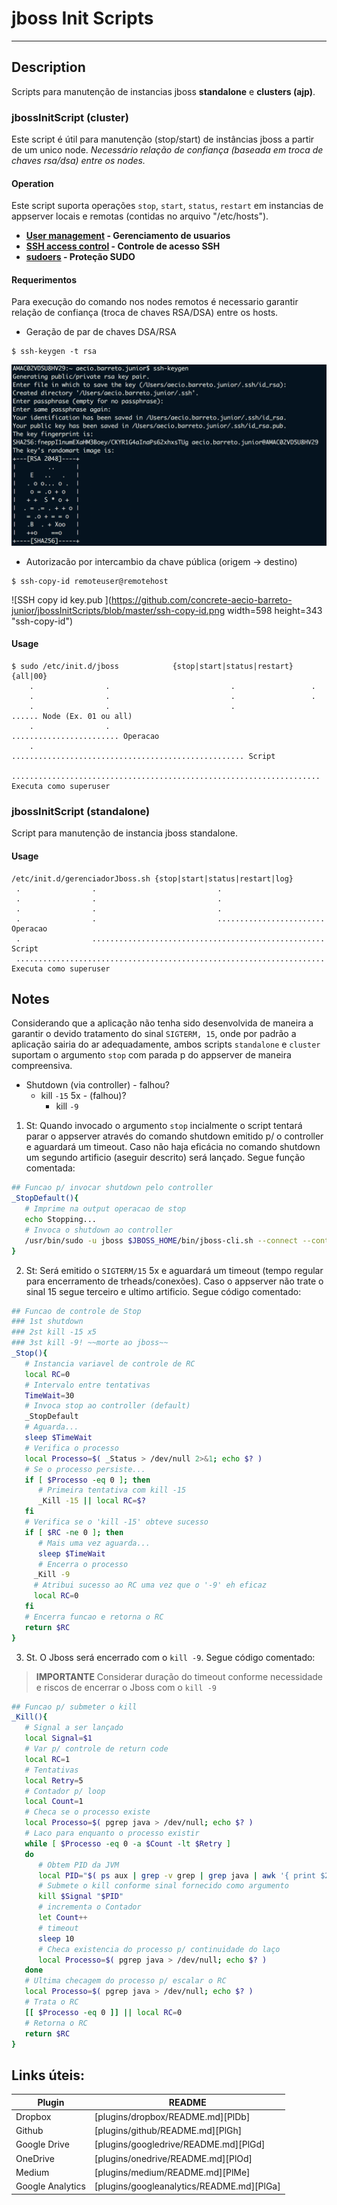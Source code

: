 
# jboss Init Scripts
---
## Description

Scripts para manutenção de instancias jboss **standalone** e **clusters (ajp)**.

### jbossInitScript (cluster)

Este script é útil para manutenção (stop/start) de instâncias jboss a partir de um unico node.
*Necessário relação de confiança (baseada em troca de chaves rsa/dsa) entre os nodes.*

#### Operation

Este script suporta operações `stop`, `start`, `status`, `restart` em instancias de appserver locais e remotas (contidas no arquivo "/etc/hosts").

- __[User management](https://nodeca.github.io/pica/demo/) - Gerenciamento de usuarios__
- __[SSH access control](https://www.digitalocean.com/community/tutorials/ssh-essentials-working-with-ssh-servers-clients-and-keys) - Controle de acesso SSH__
- __[sudoers](https://www.sudo.ws/) - Proteção SUDO__


#### Requerimentos

Para execução do comando nos nodes remotos é necessario garantir relação de confiança (troca de chaves RSA/DSA) entre os hosts.

* Geração de par de chaves DSA/RSA

```
$ ssh-keygen -t rsa
```
![SSH key generation ](https://github.com/concrete-aecio-barreto-junior/jbossInitScripts/blob/master/ssh-keygen.png "ssh-keygen")


* Autorizacão por intercambio da chave pública (origem -> destino)

```
$ ssh-copy-id remoteuser@remotehost
```
![SSH copy id key.pub ](https://github.com/concrete-aecio-barreto-junior/jbossInitScripts/blob/master/ssh-copy-id.png width=598 height=343 "ssh-copy-id")

#### Usage

```
$ sudo /etc/init.d/jboss            {stop|start|status|restart} {all|00}
    .                .                           .                 .
    .                .                           .                 .
    .                .                           .                 ...... Node (Ex. 01 ou all)
    .                .                           ........................ Operacao
    .                .................................................... Script
    ..................................................................... Executa como superuser

```

### jbossInitScript (standalone)

Script para manutenção de instancia jboss standalone.

#### Usage

```
/etc/init.d/gerenciadorJboss.sh {stop|start|status|restart|log}
 .                .                           .
 .                .                           .
 .                .                           .
 .                .                           ........................ Operacao
 .                .................................................... Script
 ..................................................................... Executa como superuser
```


## Notes

Considerando que a aplicação não tenha sido desenvolvida de maneira a garantir o devido tratamento do sinal `SIGTERM, 15`, onde por padrão a aplicação sairia do ar adequadamente, ambos scripts `standalone` e `cluster` suportam o argumento `stop` com parada p do appserver de maneira compreensiva.

+ Shutdown (via controller) - falhou?
  - kill `-15` 5x - (falhou)?
    - kill `-9`


1. St: Quando invocado o argumento `stop` incialmente o script tentará parar o appserver através do comando shutdown emitido p/ o controller e aguardará um timeout. Caso não haja eficácia no comando shutdown um segundo artificio (aseguir descrito) será lançado. Segue função comentada:


```bash
## Funcao p/ invocar shutdown pelo controller
_StopDefault(){
   # Imprime na output operacao de stop
   echo Stopping...
   # Invoca o shutdown ao controller
   /usr/bin/sudo -u jboss $JBOSS_HOME/bin/jboss-cli.sh --connect --controller=127.0.0.1:8888 command=:shutdown
}
```

2. St: Será emitido o `SIGTERM/15` 5x e aguardará um timeout (tempo regular para encerramento de trheads/conexões). Caso o appserver não trate o sinal 15 segue terceiro e ultimo artificio. Segue código comentado:


```bash
## Funcao de controle de Stop
### 1st shutdown
### 2st kill -15 x5
### 3st kill -9! ~~morte ao jboss~~
_Stop(){
   # Instancia variavel de controle de RC
   local RC=0
   # Intervalo entre tentativas
   TimeWait=30
   # Invoca stop ao controller (default)
   _StopDefault
   # Aguarda...
   sleep $TimeWait
   # Verifica o processo
   local Processo=$( _Status > /dev/null 2>&1; echo $? )
   # Se o processo persiste...
   if [ $Processo -eq 0 ]; then
      # Primeira tentativa com kill -15
      _Kill -15 || local RC=$?
   fi
   # Verifica se o 'kill -15' obteve sucesso
   if [ $RC -ne 0 ]; then
      # Mais uma vez aguarda...
      sleep $TimeWait
      # Encerra o processo
     _Kill -9
     # Atribui sucesso ao RC uma vez que o '-9' eh eficaz
     local RC=0
   fi
   # Encerra funcao e retorna o RC
   return $RC
}
```



3. St. O Jboss será encerrado com o `kill -9`. Segue código comentado:
> __IMPORTANTE__ Considerar duração do timeout conforme necessidade e riscos de encerrar o Jboss com o `kill -9`


```bash
## Funcao p/ submeter o kill
_Kill(){
   # Signal a ser lançado
   local Signal=$1
   # Var p/ controle de return code
   local RC=1
   # Tentativas
   local Retry=5
   # Contador p/ loop
   local Count=1
   # Checa se o processo existe
   local Processo=$( pgrep java > /dev/null; echo $? )
   # Laco para enquanto o processo existir
   while [ $Processo -eq 0 -a $Count -lt $Retry ]
   do
      # Obtem PID da JVM
      local PID="$( ps aux | grep -v grep | grep java | awk '{ print $2 }'|tr -s '\n' ' ' )"
      # Submete o kill conforme sinal fornecido como argumento
      kill $Signal "$PID"
      # incrementa o Contador
      let Count++
      # timeout
      sleep 10
      # Checa existencia do processo p/ continuidade do laço
      local Processo=$( pgrep java > /dev/null; echo $? )
   done
   # Ultima checagem do processo p/ escalar o RC
   local Processo=$( pgrep java > /dev/null; echo $? )
   # Trata o RC
   [[ $Processo -eq 0 ]] || local RC=0
   # Retorna o RC
   return $RC
}
```



## Links úteis:

| Plugin | README |
| ------ | ------ |
| Dropbox | [plugins/dropbox/README.md][PlDb] |
| Github | [plugins/github/README.md][PlGh] |
| Google Drive | [plugins/googledrive/README.md][PlGd] |
| OneDrive | [plugins/onedrive/README.md][PlOd] |
| Medium | [plugins/medium/README.md][PlMe] |
| Google Analytics | [plugins/googleanalytics/README.md][PlGa] |
